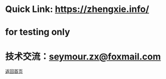 ﻿# Quick Link: https://zhengxie.info/
# for testing only

# 技术交流：seymour.zx@foxmail.com

<a href="https://zhengxie.info/homepage.html">返回首页</a>

